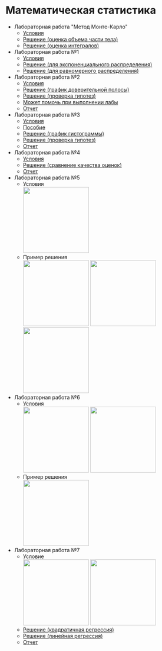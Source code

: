 ﻿Математическая статистика
====
* Лабораторная работа "Метод Монте-Карло"
	* [Условия](Metod_Monte_Karlo_-_Zadanie.pdf)
	* [Решение (оценка объема части тела)](Lab0a.m)
	* [Решение (оценка интегралов)](Lab0b.m)
* Лабораторная работа №1
	* [Условия](Zadanie_Dlya_Laboratornoy_Raboty_1_-4_kurs_1.pdf)
	* [Решение (для экспоненциального распределения)](Lab1.m)
	* [Решение (для равномерного распределения)](Lab1b.m)
* Лабораторная работа №2
	* [Условия](Laboratornaya_Rabota_2_3_4.pdf)
	* [Решение (график доверительной полосы)](Lab2.m)
	* [Решение (проверка гипотез)](Lab2b.m)
	* [Может помочь при выполнении лабы](ms_nsu07.pdf)
	* [Отчет](Report_lab2.docx)
* Лабораторная работа №3
	* [Условия](Laboratornaya_Rabota_2_3_4.pdf)
	* [Пособие](Posit1nov.pdf)
	* [Решение (график гистограммы)](Lab3.m)
	* [Решение (проверка гипотез)](Lab3b.m)
	* [Отчет](Report_3Lab.docx)
* Лабораторная работа №4
	* [Условия](Laboratornaya_Rabota_2_3_4.pdf)
	* [Решение (сравнение качества оценок)](Lab4.m)
	* [Отчет](Report_4Lab.docx)
* Лабораторная работа №5
	* Условия  
          <img src="https://pp.userapi.com/c850732/v850732253/c5230/C399ufDEOkQ.jpg" height="178px">
	* Пример решения  
	  <img src="https://pp.userapi.com/c844618/v844618509/1242c0/Z9l-hX5yJCo.jpg" height="178px"> <img src="https://pp.userapi.com/c849220/v849220509/b2b91/ao5TETwbUuE.jpg" height="178px"> <img src="https://pp.userapi.com/c849220/v849220509/b2b9a/OdRYMKEj7Yw.jpg" height="178px">
* Лабораторная работа №6
	* Условия  
	  <img src="https://pp.userapi.com/c849528/v849528721/afe9e/wcppjC6R_c0.jpg" height="178px"> <img src="https://pp.userapi.com/c845419/v845419952/181829/17HuJUSLn2s.jpg" height="178px">
	* Пример решения  
	  <img src="https://pp.userapi.com/c851124/v851124295/6ebe0/X9suiz4mP7c.jpg" height="178px"> 
* Лабораторная работа №7	
	* Условие  
	  <img src="https://pp.userapi.com/c852032/v852032585/53cb5/QMJPNLepdJU.jpg" height="178px"> <img src="https://pp.userapi.com/c845523/v845523623/140bc5/C0Kui-8YcJQ.jpg" height="178px">
	* [Решение (квадратичная регрессия)](Lab7.m)
	* [Решение (линейная регрессия)](Lab7b.m)
	* [Отчет](Report_7Lab.docx)
	
		
